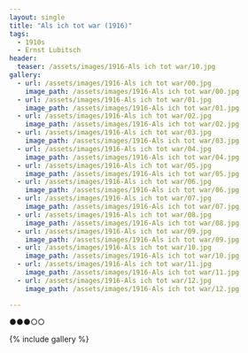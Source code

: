 ```yaml
---
layout: single
title: "Als ich tot war (1916)"
tags:
  - 1910s 
  - Ernst Lubitsch
header:
  teaser: /assets/images/1916-Als ich tot war/10.jpg
gallery:
  - url: /assets/images/1916-Als ich tot war/00.jpg
    image_path: /assets/images/1916-Als ich tot war/00.jpg  
  - url: /assets/images/1916-Als ich tot war/01.jpg
    image_path: /assets/images/1916-Als ich tot war/01.jpg
  - url: /assets/images/1916-Als ich tot war/02.jpg
    image_path: /assets/images/1916-Als ich tot war/02.jpg
  - url: /assets/images/1916-Als ich tot war/03.jpg
    image_path: /assets/images/1916-Als ich tot war/03.jpg
  - url: /assets/images/1916-Als ich tot war/04.jpg
    image_path: /assets/images/1916-Als ich tot war/04.jpg
  - url: /assets/images/1916-Als ich tot war/05.jpg
    image_path: /assets/images/1916-Als ich tot war/05.jpg
  - url: /assets/images/1916-Als ich tot war/06.jpg
    image_path: /assets/images/1916-Als ich tot war/06.jpg
  - url: /assets/images/1916-Als ich tot war/07.jpg
    image_path: /assets/images/1916-Als ich tot war/07.jpg
  - url: /assets/images/1916-Als ich tot war/08.jpg
    image_path: /assets/images/1916-Als ich tot war/08.jpg
  - url: /assets/images/1916-Als ich tot war/09.jpg
    image_path: /assets/images/1916-Als ich tot war/09.jpg
  - url: /assets/images/1916-Als ich tot war/10.jpg
    image_path: /assets/images/1916-Als ich tot war/10.jpg
  - url: /assets/images/1916-Als ich tot war/11.jpg
    image_path: /assets/images/1916-Als ich tot war/11.jpg
  - url: /assets/images/1916-Als ich tot war/12.jpg
    image_path: /assets/images/1916-Als ich tot war/12.jpg

---
```

●●●○○

{% include gallery %}
